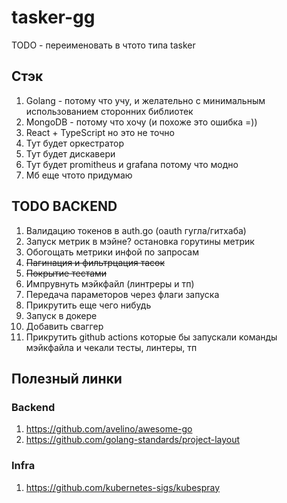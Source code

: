 # tasker-gg

TODO - переименовать в чтото типа tasker

## Стэк
1) Golang - потому что учу, и желательно с минимальным использованием сторонних библиотек
2) MongoDB - потому что хочу (и похоже это ошибка =))
3) React + TypeScript но это не точно
4) Тут будет оркестратор
5) Тут будет дискавери
6) Тут будет promitheus и grafana потому что модно
7) Мб еще чтото придумаю


## TODO BACKEND
1) Валидацию токенов в auth.go (oauth гугла/гитхаба)
2) Запуск метрик в мэйне? остановка горутины метрик
3) Обогощать метрики инфой по запросам
4) ~~Пагинация и фильтрцация тасок~~
5) ~~Покрытие тестами~~
6) Импрувнуть мэйкфайл (линтреры и тп)
7) Передача параметоров через флаги запуска
8) Прикрутить еще чего нибудь
9) Запуск в докере
10) Добавить сваггер
11) Прикрутить github actions которые бы запускали команды мэйкфайла и чекали тесты, линтеры, тп

## Полезный линки
### Backend
1) https://github.com/avelino/awesome-go
2) https://github.com/golang-standards/project-layout
### Infra
1) https://github.com/kubernetes-sigs/kubespray
